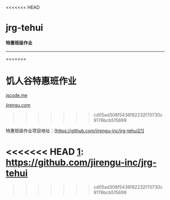 <<<<<<< HEAD
# jrg-tehui

#### 特惠班级作业

---
=======

# 饥人谷特惠班作业



[jscode.me](http://jscode.me)

[jirengu.com](http://jirengu.com)

>>>>>>> cd05ad308f5436f82232f70730c9176bcb515699

特惠班级作业项目地址：[https://github.com/jirengu-inc/jrg-tehui][1]


<<<<<<< HEAD
  [1]: https://github.com/jirengu-inc/jrg-tehui
=======
  [1]: https://github.com/jirengu-inc/jrg-tehui

>>>>>>> cd05ad308f5436f82232f70730c9176bcb515699
